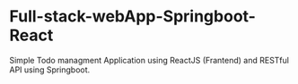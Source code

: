 # Full-stack-webApp-Springboot-React
Simple Todo managment Application using ReactJS (Frantend) and RESTful API using Springboot.
